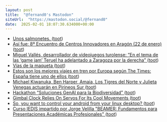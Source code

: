 ```yaml
---
layout: post
title:  "@fernand0's Mastodon"
siteUrl:  "https://mastodon.social/@fernand0"
date:  2025-02-01 18:07:30.634000+00:00
---
```

*  [Unos salmonetes. ](https://avecesunafoto.wordpress.com/2025/02/01/unos-salmonetes) ([toot](https://mastodon.social/@fernand0/113929961513251950))
*  [Así fue: 8º Encuentro de Centros Innovadores en Aragón (22 de enero) ](https://dimglobal.ning.com/profiles/blogs/jornadazaragoza2) ([toot](https://mastodon.social/@fernand0/113929944134307261))
*  [Miguel Vallés, desarrollador de videojuegos turolense: “En el tema de las ‘game jam’ Teruel ha adelantado a Zaragoza por la derecha” ](https://www.diariodeteruel.es/cultura/miguel-valles-desarrollador-de-videojuegos-turolense-en-el-tema-de-las-game-jam-teruel-ha-adelantado-a-zaragoza-por-la-derech) ([toot](https://mastodon.social/@fernand0/113929836056408218))
*  [Vías de la maqueta ](https://www.flickr.com/photos/fernand0/54286615459) ([toot](https://mastodon.social/@fernand0/113929655535476205))
*  [Estos son los mejores viajes en tren por Europa según The Times: España tiene uno de ellos ](https://viajar.elperiodico.com/destinos/mejores-viajes-tren-europa-times-espana-11357209) ([toot](https://mastodon.social/@fernand0/113929528597820088))
*  [Michael Kiwanuka, Ben Harper, Amaia, Los Tigres del Norte y Julieta Venegas actuarán en Pirineos Sur ](https://www.diariodelaltoaragon.es/noticias/cultura/2025/01/24/michael-kiwanuka-ben-harper-amaia-los-tigres-del-norte-y-julieta-venegas-actuaran-en-pirineos-sur-1794411-daa.htm) ([toot](https://mastodon.social/@fernand0/113929370287553890))
*  [Hackathon “Soluciones GenAI para la Biodiversidad” ](https://eina.unizar.es/noticia/hackathon-soluciones-genai-para-la-biodiversida) ([toot](https://mastodon.social/@fernand0/113928583535257292))
*  [Gimbal Clock Relies On Servos For Its Cool Movements ](https://hackaday.com/2025/01/16/gimbal-clock-relies-on-servos-for-its-cool-movements) ([toot](https://mastodon.social/@fernand0/113928397569307216))
*  [So, you want to control your android from your linux desktop? ](https://dev.to/fernand0/so-you-want-to-control-your-android-from-your-linux-desktop-3la) ([toot](https://mastodon.social/@fernand0/113928359520948040))
*  [Curso IEDIS impartido por Jorge Velilla "BEAMER: Fundamentos para Presentaciones Académicas Profesionales" ](https://iedis.unizar.es/noticia/curso-iedis-impartido-por-jorge-velilla-beamer-fundamentos-para-presentaciones-academica) ([toot](https://mastodon.social/@fernand0/113928066294933700))
